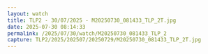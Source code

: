 ```yaml
---
layout: watch
title: TLP2 - 30/07/2025 - M20250730_081433_TLP_2T.jpg
date: 2025-07-30 08:14:33
permalink: /2025/07/30/watch/M20250730_081433_TLP_2
capture: TLP2/2025/202507/20250729/M20250730_081433_TLP_2T.jpg
---
```

